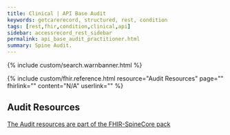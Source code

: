 ```yaml
---
title: Clinical | API Base Audit
keywords: getcarerecord, structured, rest, condition
tags: [rest,fhir,condition,clinical,api]
sidebar: accessrecord_rest_sidebar
permalink: api_base_audit_practitioner.html
summary: Spine Audit.
---
```

{% include custom/search.warnbanner.html %}

{% include custom/fhir.reference.html resource="Audit Resources" page="" fhirlink="" content="N/A" userlink="" %}

## Audit Resources ##

<a href="https://github.com/nhsconnect/FHIR-SpineCore" target="_blank">The Audit resources are part of the FHIR-SpineCore pack</a>